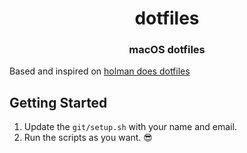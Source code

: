 <div align="center">
  <h1>dotfiles</h1>
  <h3>macOS dotfiles</h3>
</div>
Based and inspired on <a href="https://github.com/holman/dotfiles">holman does dotfiles</a>


## Getting Started

1. Update the `git/setup.sh` with your name and email.
2. Run the scripts as you want. 😎
